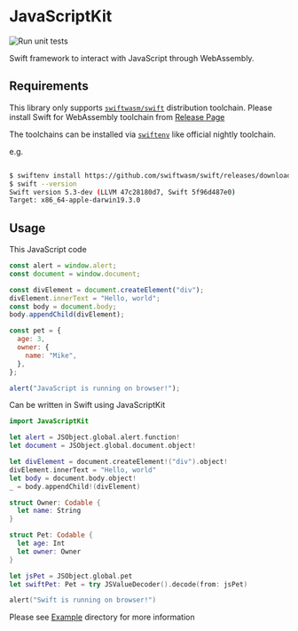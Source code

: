 # JavaScriptKit

![Run unit tests](https://github.com/swiftwasm/JavaScriptKit/workflows/Run%20unit%20tests/badge.svg?branch=main)

Swift framework to interact with JavaScript through WebAssembly.

## Requirements

This library only supports [`swiftwasm/swift`](https://github.com/swiftwasm/swift) distribution toolchain. Please install Swift for WebAssembly toolchain from [Release Page](https://github.com/swiftwasm/swift/releases)

The toolchains can be installed via [`swiftenv`](https://github.com/kylef/swiftenv) like official nightly toolchain.

e.g.

```sh

$ swiftenv install https://github.com/swiftwasm/swift/releases/download/swift-wasm-DEVELOPMENT-SNAPSHOT-2020-06-03-a/swift-wasm-DEVELOPMENT-SNAPSHOT-2020-06-03-a-osx.tar.gz
$ swift --version
Swift version 5.3-dev (LLVM 47c28180d7, Swift 5f96d487e0)
Target: x86_64-apple-darwin19.3.0
```

## Usage

This JavaScript code

```javascript
const alert = window.alert;
const document = window.document;

const divElement = document.createElement("div");
divElement.innerText = "Hello, world";
const body = document.body;
body.appendChild(divElement);

const pet = {
  age: 3,
  owner: {
    name: "Mike",
  },
};

alert("JavaScript is running on browser!");
```

Can be written in Swift using JavaScriptKit

```swift
import JavaScriptKit

let alert = JSObject.global.alert.function!
let document = JSObject.global.document.object!

let divElement = document.createElement!("div").object!
divElement.innerText = "Hello, world"
let body = document.body.object!
_ = body.appendChild!(divElement)

struct Owner: Codable {
  let name: String
}

struct Pet: Codable {
  let age: Int
  let owner: Owner
}

let jsPet = JSObject.global.pet
let swiftPet: Pet = try JSValueDecoder().decode(from: jsPet)

alert("Swift is running on browser!")
```

Please see [Example](https://github.com/swiftwasm/JavaScriptKit/tree/main/Example) directory for more information
